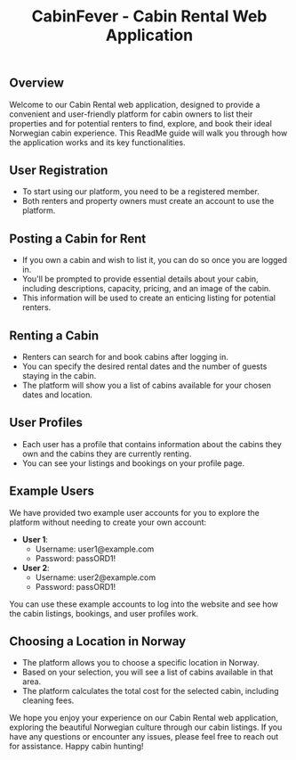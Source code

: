 <!DOCTYPE html>
<html lang="en">
<head>
  
</head>
<body>
    <header>
        <h1>CabinFever - Cabin Rental Web Application</h1>
    </header>
    <div class="container">
        <h2>Overview</h2>
        <p></p>Welcome to our Cabin Rental web application, designed to provide a convenient and user-friendly platform for cabin owners to list their properties and for potential renters to find, explore, and book their ideal Norwegian cabin experience. This ReadMe guide will walk you through how the application works and its key functionalities.</p>
    </div>
    

 <h2>User Registration</h2>
 <ul>
            <li>To start using our platform, you need to be a registered member.</li>
            <li>Both renters and property owners must create an account to use the platform.</li>
        </ul>

<h2>Posting a Cabin for Rent</h2>
        <ul>
            <li>If you own a cabin and wish to list it, you can do so once you are logged in.</li>
            <li>You'll be prompted to provide essential details about your cabin, including descriptions, capacity, pricing, and an image of the cabin.</li>
            <li>This information will be used to create an enticing listing for potential renters.</li>
        </ul>

<h2>Renting a Cabin</h2>
        <ul>
            <li>Renters can search for and book cabins after logging in.</li>
            <li>You can specify the desired rental dates and the number of guests staying in the cabin.</li>
            <li>The platform will show you a list of cabins available for your chosen dates and location.</li>
        </ul>

<h2>User Profiles</h2>
        <ul>
            <li>Each user has a profile that contains information about the cabins they own and the cabins they are currently renting.</li>
            <li>You can see your listings and bookings on your profile page.</li>
        </ul>

<h2>Example Users</h2>
        <p>We have provided two example user accounts for you to explore the platform without needing to create your own account:</p>
        <ul>
            <li><strong>User 1</strong>:
                <ul>
                    <li>Username: user1@example.com</li>
                    <li>Password: passORD1!</li>
                </ul>
            </li>
            <li><strong>User 2</strong>:
                <ul>
                    <li>Username: user2@example.com</li>
                    <li>Password: passORD1!</li>
                </ul>
            </li>
        </ul>
        <p>You can use these example accounts to log into the website and see how the cabin listings, bookings, and user profiles work.</p>

<h2>Choosing a Location in Norway</h2>
        <ul>
            <li>The platform allows you to choose a specific location in Norway.</li>
            <li>Based on your selection, you will see a list of cabins available in that area.</li>
            <li>The platform calculates the total cost for the selected cabin, including cleaning fees.</li>
        </ul>
 <p>We hope you enjoy your experience on our Cabin Rental web application, exploring the beautiful Norwegian culture through our cabin listings. If you have any questions or encounter any issues, please feel free to reach out for assistance. Happy cabin hunting!</p>
    
    

